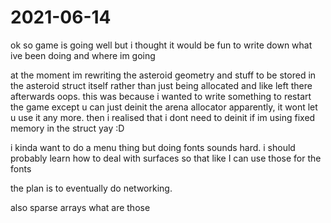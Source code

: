 # 2021-06-14

ok so game is going well but i thought it would be fun to write down what ive been doing and where im going

at the moment im rewriting the asteroid geometry and stuff to be stored in the asteroid struct itself rather than just being allocated and like left there afterwards oops. this was because i wanted to write something to restart the game except u can just deinit the arena allocator apparently, it wont let u use it any more. then i realised that i dont need to deinit if im using fixed memory in the struct yay :D

i kinda want to do a menu thing but doing fonts sounds hard. i should probably learn how to deal with surfaces so that like I can use those for the fonts

the plan is to eventually do networking.

also sparse arrays what are those

